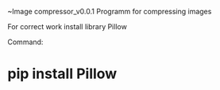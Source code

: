 ~Image compressor_v0.0.1
Programm for compressing images

For correct work install library Pillow 

Command:
# pip install Pillow

